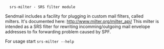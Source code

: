       srs-milter - SRS filter module

Sendmail includes a facility for plugging in custom mail filters,
called milters.  It's documented here: http://www.milter.org/milter_api/
This milter is intended as a SRS filter for rewriting incomming/outgoing
mail envelope addresses to fix forwarding problem caused by SPF.

For usage start `srs-milter --help`
